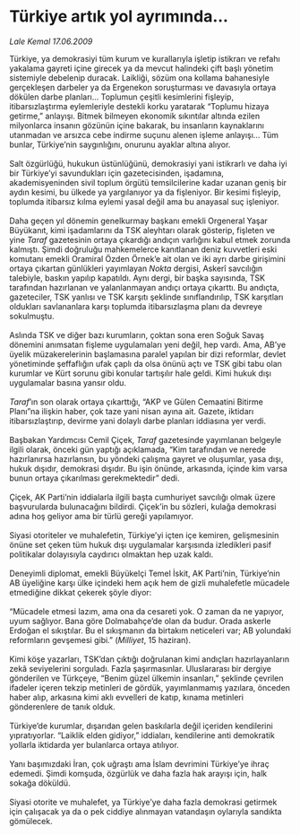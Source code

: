 # Türkiye artık yol ayrımında...

*Lale Kemal 17.06.2009*

<div class="taraf_structure_2col_1zq">
<div class="margen_n">



 <p>Türkiye, ya demokrasiyi tüm kurum ve kurallarıyla işletip istikrarı ve refahı yakalama gayreti içine girecek ya da mevcut halindeki çift başlı yönetim sistemiyle debelenip duracak. Laikliği, sözüm ona kollama bahanesiyle gerçekleşen darbeler ya da Ergenekon soruşturması ve davasıyla ortaya dökülen darbe planları... Toplumun çeşitli kesimlerini fişleyip, itibarsızlaştırma eylemleriyle destekli korku yaratarak “Toplumu hizaya getirme,” anlayışı. Bitmek bilmeyen ekonomik sıkıntılar altında ezilen milyonlarca insanın gözünün içine bakarak, bu insanların kaynaklarını utanmadan ve arsızca cebe indirme suçunu alenen işleme anlayışı... Tüm bunlar, Türkiye’nin saygınlığını, onurunu ayaklar altına alıyor. <br/><br/>Salt özgürlüğü, hukukun üstünlüğünü, demokrasiyi yani istikrarlı ve daha iyi bir Türkiye’yi savundukları için gazetecisinden, işadamına, akademisyeninden sivil toplum örgütü temsilcilerine kadar uzanan geniş bir aydın kesimi, bu ülkede ya yargılanıyor ya da fişleniyor. Bir kesimi fişleyip, toplumda itibarsız kılma eylemi yasal değil ama bu anayasal suç işleniyor. <br/><br/>Daha geçen yıl dönemin genelkurmay başkanı emekli Orgeneral Yaşar Büyükanıt, kimi işadamlarını da TSK aleyhtarı olarak gösterip, fişleten ve yine <i>Taraf</i> gazetesinin ortaya çıkardığı andıçın varlığını kabul etmek zorunda kalmıştı. Şimdi doğruluğu mahkemelerce kanıtlanan deniz kuvvetleri eski komutanı emekli Oramiral Özden Örnek’e ait olan ve iki ayrı darbe girişimini ortaya çıkartan günlükleri yayımlayan <i>Nokta</i> dergisi, Askerî savcılığın talebiyle, baskın yapılıp kapatıldı. Aynı dergi, bir başka sayısında, TSK tarafından hazırlanan ve yalanlanmayan andıçı ortaya çıkarttı. Bu andıçta, gazeteciler, TSK yanlısı ve TSK karşıtı şeklinde sınıflandırılıp, TSK karşıtları oldukları savlananlara karşı toplumda itibarsızlaşma planı da devreye sokulmuştu. <br/><br/>Aslında TSK ve diğer bazı kurumların, çoktan sona eren Soğuk Savaş dönemini anımsatan fişleme uygulamaları yeni değil, hep vardı. Ama, AB’ye üyelik müzakerelerinin başlamasına paralel yapılan bir dizi reformlar, devlet yönetiminde şeffaflığın ufak çaplı da olsa önünü açtı ve TSK gibi tabu olan kurumlar ve Kürt sorunu gibi konular tartışılır hale geldi. Kimi hukuk dışı uygulamalar basına yansır oldu. <i><br/><br/>Taraf</i>’ın son olarak ortaya çıkarttığı, “AKP ve Gülen Cemaatini Bitirme Planı”na ilişkin haber, çok taze yani nisan ayına ait. Gazete, iktidarı itibarsızlaştırıp, devirme yani dolaylı darbe planları iddiasına yer verdi. <br/><br/>Başbakan Yardımcısı Cemil Çiçek, <i>Taraf</i> gazetesinde yayımlanan belgeyle ilgili olarak, önceki gün yaptığı açıklamada, “Kim tarafından ve nerede hazırlanırsa hazırlansın, bu yöndeki çalışma gayret ve oluşumlar, yasa dışı, hukuk dışıdır, demokrasi dışıdır. Bu işin önünde, arkasında, içinde kim varsa bunun ortaya çıkarılması gerekmektedir” dedi. <br/><br/>Çiçek, AK Parti’nin iddialarla ilgili başta cumhuriyet savcılığı olmak üzere başvurularda bulunacağını bildirdi. Çiçek’in bu sözleri, kulağa demokrasi adına hoş geliyor ama bir türlü gereği yapılamıyor. <br/><br/>Siyasi otoriteler ve muhalefetin, Türkiye’yi içten içe kemiren, gelişmesinin önüne set çeken tüm hukuk dışı uygulamalar karşısında izledikleri pasif politikalar dolayısıyla caydırıcı olmaktan hep uzak kaldı. <br/><br/>Deneyimli diplomat, emekli Büyükelçi Temel İskit, AK Parti’nin, Türkiye’nin AB üyeliğine karşı ülke içindeki hem açık hem de gizli muhalefetle mücadele etmediğine dikkat çekerek şöyle diyor: <br/><br/>“Mücadele etmesi lazım, ama ona da cesareti yok. O zaman da ne yapıyor, uyum sağlıyor. Bana göre Dolmabahçe’de olan da budur. Orada askerle Erdoğan el sıkıştılar. Bu el sıkışmanın da birtakım neticeleri var; AB yolundaki reformların gevşemesi gibi.” (<i>Milliyet</i>, 15 haziran). <br/><br/>Kimi köşe yazarları, TSK’dan çıktığı doğrulanan kimi andıçları hazırlayanların zekâ seviyelerini sorguladı. Fazla şaşırmasınlar. Uluslararası bir dergiye gönderilen ve Türkçeye, “Benim güzel ülkemin insanları,” şeklinde çevrilen ifadeler içeren tekzip metinleri de gördük, yayımlanmamış yazılara, önceden haber alıp, arkasına kimi aklı evvelleri de katıp, kınama metinleri gönderenlere de tanık olduk. <br/><br/>Türkiye’de kurumlar, dışarıdan gelen baskılarla değil içeriden kendilerini yıpratıyorlar. “Laiklik elden gidiyor,” iddiaları, kendilerine anti demokratik yollarla iktidarda yer bulanlarca ortaya atılıyor. <br/><br/>Yanı başımızdaki İran, çok uğraştı ama İslam devrimini Türkiye’ye ihraç edemedi. Şimdi komşuda, özgürlük ve daha fazla hak arayışı için, halk sokağa döküldü. <br/><br/>Siyasi otorite ve muhalefet, ya Türkiye’ye daha fazla demokrasi getirmek için çalışacak ya da o pek ciddiye alınmayan vatandaşın oylarıyla sandıkta gömülecek.</p>
<br/>
<br/>
<br/>



<br/>


<div id="taraf_not">
</div>

</div>


</div>
